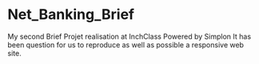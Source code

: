 # Net_Banking_Brief
My second Brief Projet realisation at InchClass Powered by Simplon
It has been question for us to reproduce as well as possible a responsive web site.
